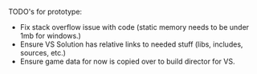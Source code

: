 
TODO's for prototype:

-  Fix stack overflow issue with code (static memory needs to be under 1mb for windows.)
-  Ensure VS Solution has relative links to needed stuff (libs, includes, sources, etc.)
-  Ensure game data for now is copied over to build director for VS.
